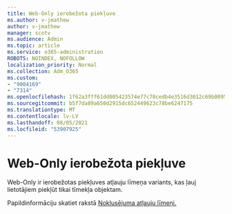 ```yaml
---
title: Web-Only ierobežota piekļuve
ms.author: v-jmathew
author: v-jmathew
manager: scotv
ms.audience: Admin
ms.topic: article
ms.service: o365-administration
ROBOTS: NOINDEX, NOFOLLOW
localization_priority: Normal
ms.collection: Adm_O365
ms.custom:
- "9004169"
- "7314"
ms.openlocfilehash: 1f62a3fff61dd005423574e77c70cedb4e3516d3012c69b0095246aa194154e5
ms.sourcegitcommit: b5f7da89a650d2915dc652449623c78be6247175
ms.translationtype: MT
ms.contentlocale: lv-LV
ms.lasthandoff: 08/05/2021
ms.locfileid: "53907925"
---
```

# <a name="web-only-limited-access"></a>Web-Only ierobežota piekļuve

Web-Only ir ierobežotas piekļuves atļauju līmeņa variants, kas ļauj lietotājiem piekļūt tikai tīmekļa objektam.

Papildinformāciju skatiet rakstā [Noklusējuma atļauju līmeņi.](https://docs.microsoft.com/sharepoint/understanding-permission-levels#default-permission-levels)
